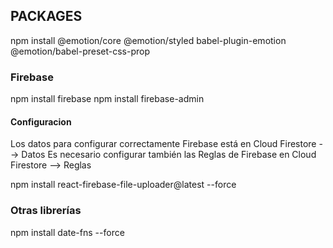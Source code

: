 ## PACKAGES

npm install @emotion/core @emotion/styled babel-plugin-emotion @emotion/babel-preset-css-prop

### Firebase

npm install firebase
npm install firebase-admin

#### Configuracion
Los datos para configurar correctamente Firebase está en Cloud Firestore --> Datos
Es necesario configurar también las Reglas de Firebase en Cloud Firestore --> Reglas

<!-- Me queda ver que hacer con la carga de Datos a Firebase -->
npm install react-firebase-file-uploader@latest --force

### Otras librerías

npm install date-fns --force
